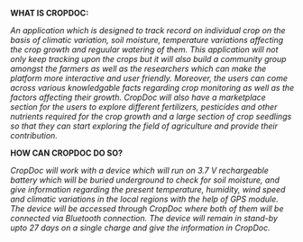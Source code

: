 **WHAT IS CROPDOC:**

_An application which is designed to track record on individual crop on the basis of climatic variation, soil moisture, temperature variations affecting the crop growth and reguular watering of them. This application will not only keep tracking upon the crops but it will also build a community group amongst the farmers as well as the researchers which can make the platform more interactive and user friendly. Moreover, the users can come across various knowledgable facts regarding crop monitoring as well as the factors affecting their growth. CropDoc will also have a marketplace section for the users to explore different fertilizers, pesticides and other nutrients required for the crop growth and a large section of crop seedlings so that they can start exploring the field of agriculture and provide their  contribution._ 

**HOW CAN CROPDOC DO SO?**

_CropDoc will work with a device which will run on 3.7 V rechargeable battery which will be buried underground to check for soil moisture, and give information regarding the present temperature, humidity, wind speed  and climatic variations in the local regions with the help of GPS module. The device will be accessed through CropDoc where both of them will be connected via Bluetooth connection. The device will remain in stand-by upto 27 days on a single charge and give the information in CropDoc._
